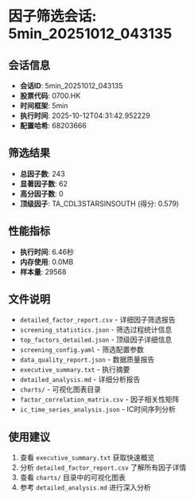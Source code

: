 # 因子筛选会话: 5min_20251012_043135

## 会话信息
- **会话ID**: 5min_20251012_043135
- **股票代码**: 0700.HK
- **时间框架**: 5min
- **执行时间**: 2025-10-12T04:31:42.952229
- **配置哈希**: 68203666

## 筛选结果
- **总因子数**: 243
- **显著因子数**: 62
- **高分因子数**: 0
- **顶级因子**: TA_CDL3STARSINSOUTH (得分: 0.579)

## 性能指标
- **执行时间**: 6.46秒
- **内存使用**: 0.0MB
- **样本量**: 29568

## 文件说明
- `detailed_factor_report.csv` - 详细因子筛选报告
- `screening_statistics.json` - 筛选过程统计信息
- `top_factors_detailed.json` - 顶级因子详细信息
- `screening_config.yaml` - 筛选配置参数
- `data_quality_report.json` - 数据质量报告
- `executive_summary.txt` - 执行摘要
- `detailed_analysis.md` - 详细分析报告
- `charts/` - 可视化图表目录
- `factor_correlation_matrix.csv` - 因子相关性矩阵
- `ic_time_series_analysis.json` - IC时间序列分析

## 使用建议
1. 查看 `executive_summary.txt` 获取快速概览
2. 分析 `detailed_factor_report.csv` 了解所有因子详情
3. 查看 `charts/` 目录中的可视化图表
4. 参考 `detailed_analysis.md` 进行深入分析
